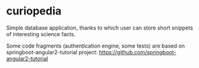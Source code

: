 # curiopedia
Simple database application, thanks to which user can store short snippets of interesting science facts. 

Some code fragments (authentication engine, some tests) are based on springboot-angular2-tutorial project:
https://github.com/springboot-angular2-tutorial

